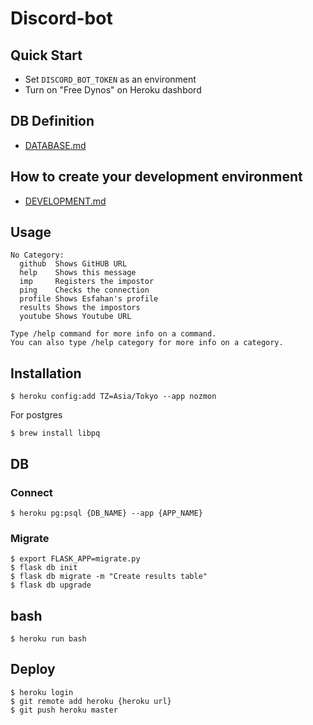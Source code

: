 # Discord-bot

## Quick Start
- Set `DISCORD_BOT_TOKEN` as an environment
- Turn on "Free Dynos" on Heroku dashbord

## DB Definition
- [DATABASE.md](DATABASE.md)

## How to create your development environment
- [DEVELOPMENT.md](DEVELOPMENT.md)


## Usage

```
No Category:
  github  Shows GitHUB URL
  help    Shows this message
  imp     Registers the impostor
  ping    Checks the connection
  profile Shows Esfahan's profile
  results Shows the impostors
  youtube Shows Youtube URL

Type /help command for more info on a command.
You can also type /help category for more info on a category.
```


## Installation

```
$ heroku config:add TZ=Asia/Tokyo --app nozmon
```

For postgres

```
$ brew install libpq
```

## DB
### Connect

```
$ heroku pg:psql {DB_NAME} --app {APP_NAME}
```

### Migrate

```
$ export FLASK_APP=migrate.py
$ flask db init
$ flask db migrate -m "Create results table"
$ flask db upgrade
```

## bash

```
$ heroku run bash
```

## Deploy

```
$ heroku login
$ git remote add heroku {heroku url}
$ git push heroku master
```


